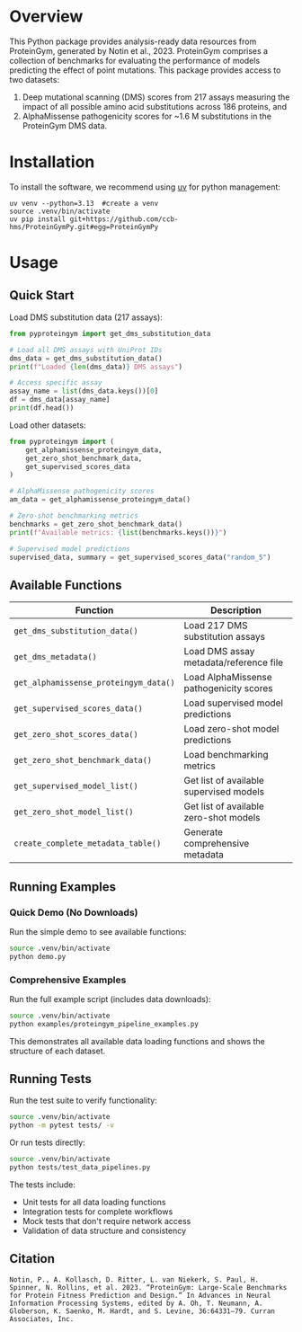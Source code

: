 # Overview
This Python package provides analysis-ready data resources from ProteinGym, generated by Notin et al., 2023. 
ProteinGym comprises a collection of benchmarks for evaluating the performance of models predicting the effect of point mutations. 
This package provides access to two datasets: 
1. Deep mutational scanning (DMS) scores from 217 assays measuring the impact of all possible amino acid substitutions across 186 proteins, and 
2. AlphaMissense pathogenicity scores for ~1.6 M substitutions in the ProteinGym DMS data.

# Installation
To install the software, we recommend using [uv](https://docs.astral.sh/uv/#installation) for python management:

```
uv venv --python=3.13  #create a venv
source .venv/bin/activate 
uv pip install git+https://github.com/ccb-hms/ProteinGymPy.git#egg=ProteinGymPy
```

# Usage

## Quick Start

Load DMS substitution data (217 assays):
```python
from pyproteingym import get_dms_substitution_data

# Load all DMS assays with UniProt IDs  
dms_data = get_dms_substitution_data()
print(f"Loaded {len(dms_data)} DMS assays")

# Access specific assay
assay_name = list(dms_data.keys())[0]
df = dms_data[assay_name]
print(df.head())
```

Load other datasets:
```python
from pyproteingym import (
    get_alphamissense_proteingym_data,
    get_zero_shot_benchmark_data,
    get_supervised_scores_data
)

# AlphaMissense pathogenicity scores
am_data = get_alphamissense_proteingym_data()

# Zero-shot benchmarking metrics  
benchmarks = get_zero_shot_benchmark_data()
print(f"Available metrics: {list(benchmarks.keys())}")

# Supervised model predictions
supervised_data, summary = get_supervised_scores_data("random_5")
```

## Available Functions

| Function | Description |
|----------|-------------|
| `get_dms_substitution_data()` | Load 217 DMS substitution assays |
| `get_dms_metadata()` | Load DMS assay metadata/reference file |
| `get_alphamissense_proteingym_data()` | Load AlphaMissense pathogenicity scores |
| `get_supervised_scores_data()` | Load supervised model predictions |
| `get_zero_shot_scores_data()` | Load zero-shot model predictions |
| `get_zero_shot_benchmark_data()` | Load benchmarking metrics |
| `get_supervised_model_list()` | Get list of available supervised models |
| `get_zero_shot_model_list()` | Get list of available zero-shot models |
| `create_complete_metadata_table()` | Generate comprehensive metadata |

## Running Examples

### Quick Demo (No Downloads)
Run the simple demo to see available functions:
```bash
source .venv/bin/activate
python demo.py
```

### Comprehensive Examples
Run the full example script (includes data downloads):
```bash
source .venv/bin/activate
python examples/proteingym_pipeline_examples.py
```

This demonstrates all available data loading functions and shows the structure of each dataset.

## Running Tests

Run the test suite to verify functionality:
```bash
source .venv/bin/activate
python -m pytest tests/ -v
```

Or run tests directly:
```bash
source .venv/bin/activate  
python tests/test_data_pipelines.py
```

The tests include:
- Unit tests for all data loading functions
- Integration tests for complete workflows  
- Mock tests that don't require network access
- Validation of data structure and consistency

## Citation
```
Notin, P., A. Kollasch, D. Ritter, L. van Niekerk, S. Paul, H. Spinner, N. Rollins, et al. 2023. “ProteinGym: Large-Scale Benchmarks for Protein Fitness Prediction and Design.” In Advances in Neural Information Processing Systems, edited by A. Oh, T. Neumann, A. Globerson, K. Saenko, M. Hardt, and S. Levine, 36:64331–79. Curran Associates, Inc.
```
